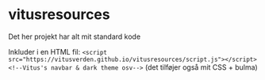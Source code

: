 # vitusresources
Det her projekt har alt mit standard kode

Inkluder i en HTML fil:
```<script src="https://vitusverden.github.io/vitusresources/script.js"></script> <!--Vitus's navbar & dark theme osv-->``` (det tilføjer også mit CSS + bulma)
